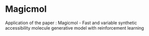 # Magicmol
Application of the paper :  Magicmol - Fast and variable synthetic accessibility molecule generative model with reinforcement learning 

